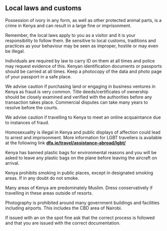 ## Local laws and customs

Possession of ivory in any form, as well as other protected animal parts, is a crime in Kenya and can result in a large fine or imprisonment.

Remember, the local laws apply to you as a visitor and it is your responsibility to follow them. Be sensitive to local customs, traditions and practices as your behaviour may be seen as improper, hostile or may even be illegal.

Individuals are required by law to carry ID on them at all times and police may request evidence of this. Kenyan identification documents or passports should be carried at all times. Keep a photocopy of the data and photo page of your passport in a safe place.

We advise caution if purchasing land or engaging in business ventures in Kenya as fraud is very common. Title deeds/certificates of ownership should be closely examined and verified with the authorities before any transaction takes place. Commercial disputes can take many years to resolve before the courts.

We advise caution if travelling to Kenya to meet an online acquaintance due to instances of fraud.

Homosexuality is illegal in Kenya and public displays of affection could lead to arrest and imprisonment. More information for LGBT travellers is available at the following link [**dfa.ie/travel/assistance-abroad/lgbt/**](/en/dfa/overseas-travel/know-before-you-go/)

Kenya has banned plastic bags for environmental reasons and you will be asked to leave any plastic bags on the plane before leaving the aircraft on arrival.

Kenya prohibits smoking in public places, except in designated smoking areas. If in any doubt do not smoke.

Many areas of Kenya are predominately Muslim. Dress conservatively if travelling in these areas outside of resorts.

Photography is prohibited around many government buildings and facilities including airports. This includes the CBD area of Nairobi.

If issued with an on the spot fine ask that the correct process is followed and that you are issued with the correct documentation.